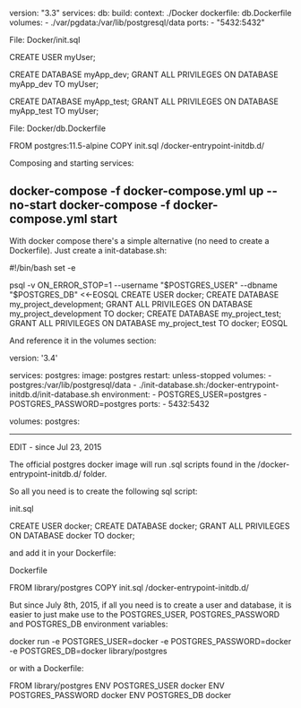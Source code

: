 version: "3.3"
services:
  db:
    build:
      context: ./Docker
      dockerfile: db.Dockerfile
    volumes:
      - ./var/pgdata:/var/lib/postgresql/data
    ports:
      - "5432:5432"

File: Docker/init.sql

CREATE USER myUser;

CREATE DATABASE myApp_dev;
GRANT ALL PRIVILEGES ON DATABASE myApp_dev TO myUser;

CREATE DATABASE myApp_test;
GRANT ALL PRIVILEGES ON DATABASE myApp_test TO myUser;

File: Docker/db.Dockerfile

FROM postgres:11.5-alpine
COPY init.sql /docker-entrypoint-initdb.d/

Composing and starting services:

docker-compose -f docker-compose.yml up --no-start
docker-compose -f docker-compose.yml start
----------



With docker compose there's a simple alternative (no need to create a Dockerfile). Just create a init-database.sh:

#!/bin/bash
set -e

psql -v ON_ERROR_STOP=1 --username "$POSTGRES_USER" --dbname "$POSTGRES_DB" <<-EOSQL
    CREATE USER docker;
    CREATE DATABASE my_project_development;
    GRANT ALL PRIVILEGES ON DATABASE my_project_development TO docker;
    CREATE DATABASE my_project_test;
    GRANT ALL PRIVILEGES ON DATABASE my_project_test TO docker;
EOSQL

And reference it in the volumes section:

version: '3.4'

services:
  postgres:
    image: postgres
    restart: unless-stopped
    volumes:
      - postgres:/var/lib/postgresql/data
      - ./init-database.sh:/docker-entrypoint-initdb.d/init-database.sh
    environment:
      - POSTGRES_USER=postgres
      - POSTGRES_PASSWORD=postgres
    ports:
      - 5432:5432

volumes:
  postgres:

-------------


EDIT - since Jul 23, 2015

The official postgres docker image will run .sql scripts found in the /docker-entrypoint-initdb.d/ folder.

So all you need is to create the following sql script:

init.sql

CREATE USER docker;
CREATE DATABASE docker;
GRANT ALL PRIVILEGES ON DATABASE docker TO docker;

and add it in your Dockerfile:

Dockerfile

FROM library/postgres
COPY init.sql /docker-entrypoint-initdb.d/

But since July 8th, 2015, if all you need is to create a user and database, it is easier to just make use to the POSTGRES_USER, POSTGRES_PASSWORD and POSTGRES_DB environment variables:

docker run -e POSTGRES_USER=docker -e POSTGRES_PASSWORD=docker -e POSTGRES_DB=docker library/postgres

or with a Dockerfile:

FROM library/postgres
ENV POSTGRES_USER docker
ENV POSTGRES_PASSWORD docker
ENV POSTGRES_DB docker

